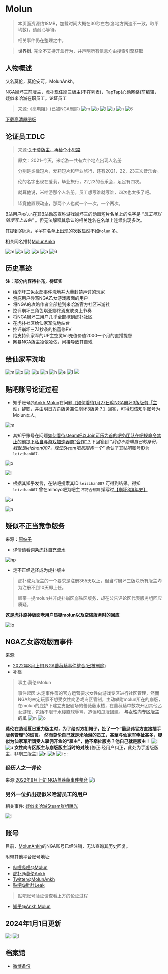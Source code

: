 # Molun

> 本页面资源约18MB，加载时间大概在30秒左右(各地方网速不一致，取平均数)，请耐心等待。
>
> 相关事件仍在整理之中。

>  **世界树.** 完全不支持开盒行为，并声明所有信息均由搜索引擎获取

## 人物概述
又名莫伦，莫伦安可，MolunAnkh。

NGA崩坏三前版主，虎扑现任崩三版主(不在列表)，TapTap(心动网络)前编辑，疑似米哈游在职员工。论证员工

> 来源:《高电阻》(已被NGA删除)
![m](./1.jpg)
![o](./2.jpg)
![l](./3.jpg)
![u](./4.jpg)
![n](./5.jpg)
![6](./6.jpg)

[下载高清原图版](./高清版.zip)

## 论证员工DLC
> 来源:[关于莫版主，再给个小思路](https://bbs.nga.cn/read.php?tid=38610620)

> 原文：2021-今天，米哈游一共有六个地点出现人名册
>
> 分别是炎律短片，爱莉短片和毕业旅行，还有2021，22，23三次音乐会。
>
> 伦的名字出现在爱莉，毕业旅行，22,23的音乐会，足足有四次。
>
> 就算他说，米哈游那个人名册，员工想写谁就写谁，四次也太多了吧。
>
> 毕竟他置顶动态，那两个人也就一个一次，一个两次。

B站用户`Molun`在其B站动态宣称游戏崩坏三的动画短片名单上的名字是 *“员工可以随便写上去的”* 。但无法解释其承认的相关姓名在名单上连续出现多次。

其提到的`岚岚`，`羊羊`在名单上出现的次数显然不如`Molun` 多。

相关同名推特[MolunAnkh](https://twitter.com/MolunAnkh)


![m](./d1.jpg)
![o](./d2.jpg)
![l](./d3.jpg)
![u](./d4.jpg)
![n](./d5.jpg)
![6](./d6.jpg)


## 历史事迹
**注：部分内容待补充，待证实**

+ 给崩坏三兔女郎事件洗地并大量封禁声讨的玩家
+ 包庇用户辱骂NGA乙女游戏版面的用户
+ 将NGA的攻略作者全部挖到米哈游官方社区米游社
+ 控评崩坏三角色琪亚娜终焉皮肤炎上节奏
+ 将NGA崩坏三用户几乎全部挖到虎扑社区
+ 在虎扑社区给仙家军洗地站台
+ 控评崩坏三7.1抄袭的格蕾修PV
+ 给支持仙家军的UP主空灵lml充值价值2000一个月的直播提督
+ 网暴NGA版主凌依凌依，间接导致其自残


## 给仙家军洗地

![m](./s1.jpg)
![o](./s2.jpg)
![l](./s3.jpg)
![u](./s4.jpg)
![n](./s5.jpg)
![h](./s6.jpg)
![e](./s7.jpg)
![l](./s8.jpg)
![](./s9.jpg)





## 贴吧账号论证过程
+ 知乎账号[@Ankh Molun](https://www.zhihu.com/people/ankh-molun)在问题[《如何看待1月27日晚NGA崩坏3版版务「主动」辞职，并由明日方舟版务兼任崩坏3版务？》](https://www.zhihu.com/question/580827443/answer/2863161196)回答，可得知该知乎账号为Molun本人。

![m](./k1.jpg)


+ 其知乎账号在问题[如何看待steam吧以Join可乐为首的吧务团队在吧规命令禁止的前提下私自与游戏加速器商“合作”？](https://www.zhihu.com/question/48134994/answer/110405085)下回答到 *"我也不隐瞒自己的身份，我就是leizihan007，现任Steam吧权限狗一个"* 承认了其贴吧账号ID为 `leizihan007`.

![o](./k2.jpg)

![l](./k3.jpg)


+ 根据其知乎发言，在贴吧搜索其ID `leizihan007` 可得到结果。得知 `leizihan007` 曾在mihoyo吧为吧主 `不符合预期` 攥写过[【崩坏3编年史】](https://tieba.baidu.com/p/6551775836?pid=130739342888)

![u](./k4.jpg)

![n](./k5.jpg)

## 疑似不正当竞争版务
来源：[原帖子](https://bbs.nga.cn/read.php?tid=38613430)

+ 详情请看词条[虎扑自充流水](/gua/虎扑自充流水)

![hp](https://hoyo.life/public/存档/瓜/虎扑自充流水/1.jpg)

+ 走不正经途径成为虎扑版主
> 虎扑成为版主的一个要求是注册365天以上，但当时崩坏三版块所有版主均为注册不到10天即上任。
>
> 顺带一提molun并非虎扑崩区崩铁区版务，却在公告评论区代表版务组回应质疑。

**这是虎扑原神版面老用户质疑molun以及空降版务时的回应**

![lo](./s10.jpg)



## NGA乙女游戏版面事件
来源:

+ [2022年8月上旬 NGA蔷薇藤事件整合(已被删除)](https://bbs.nga.cn/read.php?tid=38615772)
+ [补档](https://bbs.nga.cn/read.php?tid=38619940)
> 事主:莫伦/Molun
>
> 事件起因:未定事件簿的官方运营要求女性向游戏专区进行社区管理，然而NGA的未定玩家不想受女性向游戏专区管制，主动攀附molun所在的崩版，在molun的庇护下建立支配剧场的蔷薇藤水楼，在蔷薇藤中数次开团其他乙女游戏，包括不限于水楼直球辱骂，造谣和瓜版团建。
 **与女性向专区版主的瓜**
![m](./a1.jpg)
![o](./a2.jpg)

 **莫伦在造谣夏日重力版主时，为了给对方扣帽子，扯了一个“最忌讳官方直接插手版务管理”的谎言。**
 **然而莫伦自己就是米哈游的员工，甚至与仙家军牵扯甚多，疑似为仙家军所谓受人雇佣开盒的“雇主”，他不牵扯版务？他自己就是版主！**
![l](./a3.jpg)
![u](./a4.jpg)
 **女性向专区版主与崩版版主当时的对线**
 [修正:经用户纠正，此处为手游版版主，非崩三版主]
![n](./a5.jpg)
![h](./a6.jpg)
![i](./a7.jpg)
:::

### 经历人之一评论

来源:[2022年8月上旬 NGA蔷薇藤事件整合](https://bbs.nga.cn/read.php?tid=38615772)
![i](./a9.jpg)

### 另外一位扒出疑似米哈游员工的用户

相关事件:  [疑似米哈游Steam群组曝光](../米哈游Steam群组/米哈游员工steam群组.md)

![l](./a8.jpg)

## 账号
目前，[MolunAnkh](https://bbs.nga.cn/nuke.php?func=ucp&uid=38330240)的NGA账号已经注销，无法查询其历史回复。

附带其他平台账号地址:

+ [哔哩哔哩@Molun](https://space.bilibili.com/125697/)
+ [虎扑@莫伦Ankh](https://my.hupu.com/178657145080846)
+ [Twitter@MolunAnkh](https://twitter.com/MolunAnkh)
+ [贴吧@肚肚Leak](https://tieba.baidu.com/home/main?un=%E8%82%9A%E8%82%9ALeak)
> 贴吧账号验证请查看上方的论证过程
+ [知乎@Ankh Molun](https://www.zhihu.com/people/ankh-molun)

## 2024年1月1日更新
![l](./光速抑郁.jpg)
![l](./自爆大学.jpg)

## 档案馆
+ [微博备份](https://peachring.com/weibo/user/5509791404/)
